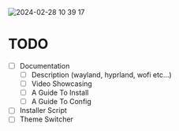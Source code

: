 ![2024-02-28 10 39 17](https://github.com/mazdakdev/.files/assets/60855141/6c2bf904-b9c9-4404-af55-9ad29dca0f70)

# TODO
- [ ] Documentation
  - [ ] Description (wayland, hyprland, wofi etc...)
  - [ ] Video Showcasing
  - [ ] A Guide To Install
  - [ ] A Guide To Config
- [ ] Installer Script
- [ ] Theme Switcher 
